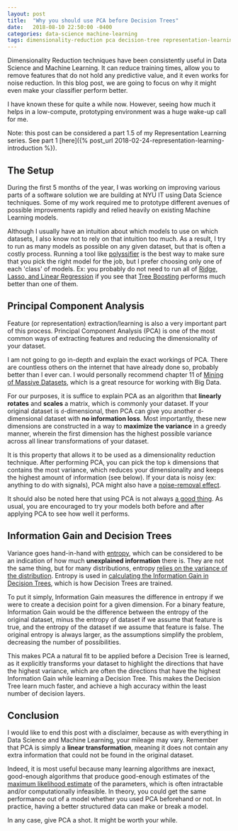 ```yaml
---
layout: post
title:  "Why you should use PCA before Decision Trees"
date:   2018-08-10 22:50:00 -0400
categories: data-science machine-learning
tags: dimensionality-reduction pca decision-tree representation-learning
---
```


Dimensionality Reduction techniques have been consistently useful in Data Science and Machine Learning. It can reduce training times, allow you to remove features that do not hold any predictive value, and it even works for noise reduction. In this blog post, we are going to focus on why it might even make your classifier perform better.

I have known these for quite a while now. However, seeing how much it helps in a low-compute, prototyping environment was a huge wake-up call for me.

Note: this post can be considered a part 1.5 of my Representation Learning series. See part 1 [here]({% post_url 2018-02-24-representation-learning-introduction %}).

## The Setup

During the first 5 months of the year, I was working on improving various parts of a software solution we are building at NYU IT using Data Science techniques. Some of my work required me to prototype different avenues of possible improvements rapidly and relied heavily on existing Machine Learning models.

Although I usually have an intuition about which models to use on which datasets, I also know not to rely on that intuition too much. As a result, I try to run as many models as possible on any given dataset, but that is often a costly process. Running a tool like [polyssifier](https://github.com/alvarouc/polyssifier) is the best way to make sure that you pick the right model for the job, but I prefer choosing only one of each 'class' of models. Ex: you probably do not need to run all of [Ridge, Lasso, and Linear Regression](https://www.analyticsvidhya.com/blog/2017/06/a-comprehensive-guide-for-linear-ridge-and-lasso-regression/) if you see that [Tree Boosting](https://machinelearningmastery.com/gentle-introduction-xgboost-applied-machine-learning/) performs much better than one of them.


## Principal Component Analysis

Feature (or representation) extraction/learning is also a very important part of this process. Principal Component Analysis (PCA) is one of the most common ways of extracting features and reducing the dimensionality of your dataset.

I am not going to go in-depth and explain the exact workings of PCA. There are countless others on the internet that have already done so, probably better than I ever can. I would personally recommend chapter 11 of [Mining of Massive Datasets](http://www.mmds.org/), which is a great resource for working with Big Data.

For our purposes, it is suffice to explain PCA as an algorithm that **linearly rotates** and **scales** a matrix, which is commonly your dataset. If your original dataset is `d`-dimensional, then PCA can give you another `d`-dimensional dataset with **no information loss**. Most importantly, these new dimensions are constructed in a way to **maximize the variance** in a greedy manner, wherein the first dimension has the highest possible variance across all linear transformations of your dataset.

It is this property that allows it to be used as a dimensionality reduction technique. After performing PCA, you can pick the top `k` dimensions that contains the most variance, which reduces your dimensionality and keeps the highest amount of information (see below). If your data is noisy (ex: anything to do with signals), PCA might also have a [noise-removal effect](https://stats.stackexchange.com/questions/247260/principal-component-analysis-eliminate-noise-in-the-data).

It should also be noted here that using PCA is not always [a good thing](https://stats.stackexchange.com/questions/52773/what-can-cause-pca-to-worsen-results-of-a-classifier). As usual, you are encouraged to try your models both before and after applying PCA to see how well it performs.

## Information Gain and Decision Trees

Variance goes hand-in-hand with [entropy](https://en.wikipedia.org/wiki/Entropy_(information_theory)), which can be considered to be an indication of how much **unexplained information** there is. They are not the same thing, but for many distributions, entropy [relies on the variance of the distribution](https://math.stackexchange.com/questions/651077/is-standard-deviation-the-same-as-entropy/651213#651213). Entropy is used in [calculating the Information Gain in Decision Trees](http://www.saedsayad.com/decision_tree.htm), which is how Decision Trees are trained.

To put it simply, Information Gain measures the difference in entropy if we were to create a decision point for a given dimension. For a binary feature, Information Gain would be the difference between the entropy of the original dataset, minus the entropy of dataset if we assume that feature is true, and the entropy of the dataset if we assume that feature is false. The original entropy is always larger, as the assumptions simplify the problem, decreasing the number of possibilities.

This makes PCA a natural fit to be applied before a Decision Tree is learned, as it explicitly transforms your dataset to highlight the directions that have the highest variance, which are often the directions that have the highest Information Gain while learning a Decision Tree. This makes the Decision Tree learn much faster, and achieve a high accuracy within the least number of decision layers.

## Conclusion

I would like to end this post with a disclaimer, because as with everything in Data Science and Machine Learning, your mileage may vary. Remember that PCA is simply a **linear transformation**, meaning it does not contain any extra information that could not be found in the original dataset.

Indeed, it is most useful because many learning algorithms are inexact, good-enough algorithms that produce good-enough estimates of the [maximum likelihood estimate](https://en.wikipedia.org/wiki/Maximum_likelihood_estimation) of the parameters, which is often intractable and/or computationally infeasible. In theory, you could get the same performance out of a model whether you used PCA beforehand or not. In practice, having a better structured data can make or break a model.

In any case, give PCA a shot. It might be worth your while.